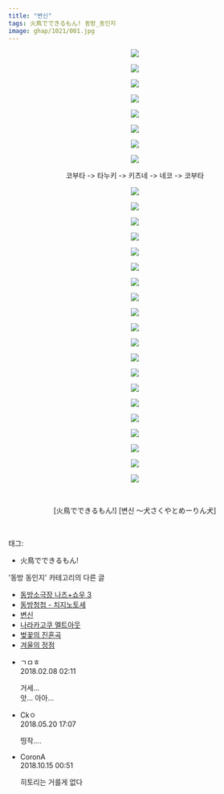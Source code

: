 ```yaml
---
title: "변신"
tags: 火鳥でできるもん! 동방_동인지
image: ghap/1021/001.jpg
---
```

<div class="article">
<p style="text-align: center; clear: none; float: none;"><img src="{{ site.nasurl }}/ghap/1021/001.jpg"/></p>
<p style="text-align: center; clear: none; float: none;"><img src="{{ site.nasurl }}/ghap/1021/002.jpg"/></p>
<p style="text-align: center; clear: none; float: none;"><img src="{{ site.nasurl }}/ghap/1021/003.jpg"/></p>
<p style="text-align: center; clear: none; float: none;"><img src="{{ site.nasurl }}/ghap/1021/004.jpg"/></p>
<p style="text-align: center; clear: none; float: none;"><img src="{{ site.nasurl }}/ghap/1021/005.jpg"/></p>
<p style="text-align: center; clear: none; float: none;"><img src="{{ site.nasurl }}/ghap/1021/006.jpg"/></p>
<p style="text-align: center; clear: none; float: none;"><img src="{{ site.nasurl }}/ghap/1021/007.jpg"/></p>
<p style="text-align: center; clear: none; float: none;"><img src="{{ site.nasurl }}/ghap/1021/008.jpg"/></p>
<p style="text-align: center; clear: none; float: none;">코부타 -&gt; 타누키 -&gt; 키츠네 -&gt; 네코 -&gt; 코부타</p>
<p style="text-align: center; clear: none; float: none;"><img src="{{ site.nasurl }}/ghap/1021/009.jpg"/></p>
<p style="text-align: center; clear: none; float: none;"><img src="{{ site.nasurl }}/ghap/1021/010.jpg"/></p>
<p style="text-align: center; clear: none; float: none;"><img src="{{ site.nasurl }}/ghap/1021/011.jpg"/></p>
<p style="text-align: center; clear: none; float: none;"><img src="{{ site.nasurl }}/ghap/1021/012.jpg"/></p>
<p style="text-align: center; clear: none; float: none;"><img src="{{ site.nasurl }}/ghap/1021/013.jpg"/></p>
<p style="text-align: center; clear: none; float: none;"><img src="{{ site.nasurl }}/ghap/1021/014.jpg"/></p>
<p style="text-align: center; clear: none; float: none;"><img src="{{ site.nasurl }}/ghap/1021/015.jpg"/></p>
<p style="text-align: center; clear: none; float: none;"><img src="{{ site.nasurl }}/ghap/1021/016.jpg"/></p>
<p style="text-align: center; clear: none; float: none;"><img src="{{ site.nasurl }}/ghap/1021/017.jpg"/></p>
<p style="text-align: center; clear: none; float: none;"><img src="{{ site.nasurl }}/ghap/1021/018.jpg"/></p>
<p style="text-align: center; clear: none; float: none;"><img src="{{ site.nasurl }}/ghap/1021/019.jpg"/></p>
<p style="text-align: center; clear: none; float: none;"><img src="{{ site.nasurl }}/ghap/1021/020.jpg"/></p>
<p style="text-align: center; clear: none; float: none;"><img src="{{ site.nasurl }}/ghap/1021/021.jpg"/></p>
<p style="text-align: center; clear: none; float: none;"><img src="{{ site.nasurl }}/ghap/1021/022.jpg"/></p>
<p style="text-align: center; clear: none; float: none;"><img src="{{ site.nasurl }}/ghap/1021/023.jpg"/></p>
<p style="text-align: center; clear: none; float: none;"><img src="{{ site.nasurl }}/ghap/1021/024.jpg"/></p>
<p style="text-align: center; clear: none; float: none;"><img src="{{ site.nasurl }}/ghap/1021/025.jpg"/></p>
<p style="text-align: center; clear: none; float: none;"><img src="{{ site.nasurl }}/ghap/1021/026.jpg"/></p>
<p style="text-align: center; clear: none; float: none;"><img src="{{ site.nasurl }}/ghap/1021/027.jpg"/></p>
<p style="text-align: center; clear: none; float: none;"><img src="{{ site.nasurl }}/ghap/1021/028.jpg"/></p>
<p style="text-align: center; clear: none; float: none;"><br/></p>
<p style="text-align: center; clear: none; float: none;">[火鳥でできるもん!] [변신 ～犬さくやとめーりん犬]</p>
<p><br/></p>
</div><div class="tagTrail">
<p>태그: </p>
<ul>
<li>火鳥でできるもん!</li>
</ul>
</div><div class="another">
<p>'동방 동인지' 카테고리의 다른 글</p>
<ul>
<li><a href="/2016-07-22-ghap_1023">동방소극장 나즈+쇼우 3</a></li>
<li><a href="/2016-07-22-ghap_1022">동방청첩 - 치지노토세</a></li>
<li><a href="/2016-07-22-ghap_1021">변신</a></li>
<li><a href="/2016-07-22-ghap_1020">나라카고쿠 멜트아웃</a></li>
<li><a href="/2016-07-22-ghap_1019">벚꽃의 진혼곡</a></li>
<li><a href="/2016-07-22-ghap_1018">겨울의 정점</a></li>
</ul>
</div><div class="cb_module cb_fluid">
<div class="cb_wrt cb_profile">
<div class="comment">
<ul>
<li class="cb_thumb_off" id="comment15194880">
<div class="cb_comment_area">
<div class="cb_info_area">
<div class="cb_section">
<span class="cb_nick_name">ㄱㅁㅎ</span>
</div>
<div class="cb_section">
<span class="cb_date">2018.02.08 02:11 </span>
</div>
</div>
<div class="cb_dsc_comment">
<p class="cb_dsc">
											거세...<br/>
앗... 아아...
										</p>
</div>
</div></li>
<li class="cb_thumb_off" id="comment15259083">
<div class="cb_comment_area">
<div class="cb_info_area">
<div class="cb_section">
<span class="cb_nick_name">Ckㅇ</span>
</div>
<div class="cb_section">
<span class="cb_date">2018.05.20 17:07 </span>
</div>
</div>
<div class="cb_dsc_comment">
<p class="cb_dsc">
											띵작....
										</p>
</div>
</div></li>
<li class="cb_thumb_off" id="comment15355162">
<div class="cb_comment_area">
<div class="cb_info_area">
<div class="cb_section">
<span class="cb_nick_name">CoronA</span>
</div>
<div class="cb_section">
<span class="cb_date">2018.10.15 00:51 </span>
</div>
</div>
<div class="cb_dsc_comment">
<p class="cb_dsc">
											히토리는 거를게 없다
										</p>
</div>
</div></li>
</ul>
</div>
</div><!-- commentList close -->
</div>